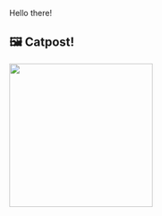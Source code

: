 Hello there!



## 🖼️ Catpost!

<sub>
    <img src="https://cdn2.thecatapi.com/images/MTYyNDMwMg.jpg" height="256">
</sub>

